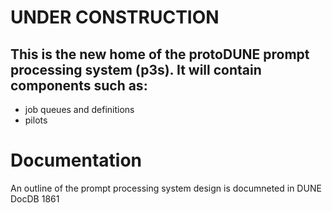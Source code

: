 # UNDER CONSTRUCTION
## This is the new home of the protoDUNE prompt processing system (p3s). It will contain components such as:
* job queues and definitions
* pilots

# Documentation
An outline of the prompt processing system design is documneted in DUNE DocDB 1861


